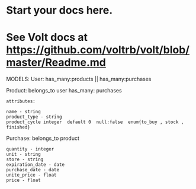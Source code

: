 # Start your docs here.

# See Volt docs at https://github.com/voltrb/volt/blob/master/Readme.md

MODELS:
  User: has_many:products || has_many:purchases

  Product: belongs_to user  has_many: purchases

    attributes:

    name - string
    product_type - string
    product_cycle integer  default 0  null:false  enum{to_buy , stock , finished}

  Purchase: belongs_to product

    quantity - integer
    unit - string
    store - string
    expiration_date - date
    purchase_date - date
    unite_price - float
    price - float

